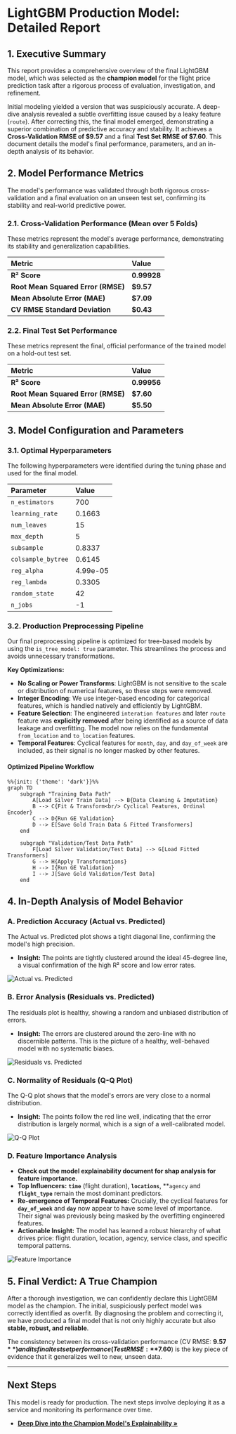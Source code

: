# LightGBM Production Model: Detailed Report

## 1. Executive Summary

This report provides a comprehensive overview of the final LightGBM model, which was selected as the **champion model** for the flight price prediction task after a rigorous process of evaluation, investigation, and refinement.

Initial modeling yielded a version that was suspiciously accurate. A deep-dive analysis revealed a subtle overfitting issue caused by a leaky feature (`route`). After correcting this, the final model emerged, demonstrating a superior combination of predictive accuracy and stability. It achieves a **Cross-Validation RMSE of $9.57** and a final **Test Set RMSE of $7.60**. This document details the model's final performance, parameters, and an in-depth analysis of its behavior.

## 2. Model Performance Metrics

The model's performance was validated through both rigorous cross-validation and a final evaluation on an unseen test set, confirming its stability and real-world predictive power.

### 2.1. Cross-Validation Performance (Mean over 5 Folds)

These metrics represent the model's average performance, demonstrating its stability and generalization capabilities.

| Metric | Value |
| :--- | :--- |
| **R² Score** | **0.99928** |
| **Root Mean Squared Error (RMSE)** | **$9.57** |
| **Mean Absolute Error (MAE)** | **$7.09** |
| **CV RMSE Standard Deviation** | **$0.43** |

### 2.2. Final Test Set Performance

These metrics represent the final, official performance of the trained model on a hold-out test set.

| Metric | Value |
| :--- | :--- |
| **R² Score** | **0.99956** |
| **Root Mean Squared Error (RMSE)** | **$7.60** |
| **Mean Absolute Error (MAE)** | **$5.50** |

## 3. Model Configuration and Parameters

### 3.1. Optimal Hyperparameters

The following hyperparameters were identified during the tuning phase and used for the final model.

| Parameter | Value |
| :--- | :--- |
| `n_estimators` | 700 |
| `learning_rate` | 0.1663 |
| `num_leaves` | 15 |
| `max_depth` | 5 |
| `subsample` | 0.8337 |
| `colsample_bytree` | 0.6145 |
| `reg_alpha` | 4.99e-05 |
| `reg_lambda` | 0.3305 |
| `random_state` | 42 |
| `n_jobs` | -1 |

### 3.2. Production Preprocessing Pipeline

Our final preprocessing pipeline is optimized for tree-based models by using the `is_tree_model: true` parameter. This streamlines the process and avoids unnecessary transformations.

**Key Optimizations:**

- **No Scaling or Power Transforms**: LightGBM is not sensitive to the scale or distribution of numerical features, so these steps were removed.
- **Integer Encoding**: We use integer-based encoding for categorical features, which is handled natively and efficiently by LightGBM.
- **Feature Selection**: The engineered `interation features` and later `route` feature was **explicitly removed** after being identified as a source of data leakage and overfitting. The model now relies on the fundamental `from_location` and `to_location` features.
- **Temporal Features**: Cyclical features for `month`, `day`, and `day_of_week` are included, as their signal is no longer masked by other features.

#### Optimized Pipeline Workflow

```mermaid
%%{init: {'theme': 'dark'}}%%
graph TD
    subgraph "Training Data Path"
        A[Load Silver Train Data] --> B{Data Cleaning & Imputation}
        B --> C{Fit & Transform<br/> Cyclical Features, Ordinal Encoder}
        C --> D{Run GE Validation}
        D --> E[Save Gold Train Data & Fitted Transformers]
    end

    subgraph "Validation/Test Data Path"
        F[Load Silver Validation/Test Data] --> G[Load Fitted Transformers]
        G --> H{Apply Transformations}
        H --> I{Run GE Validation}
        I --> J[Save Gold Validation/Test Data]
    end
```

## 4. In-Depth Analysis of Model Behavior

### A. Prediction Accuracy (Actual vs. Predicted)

The Actual vs. Predicted plot shows a tight diagonal line, confirming the model's high precision.

-   **Insight:** The points are tightly clustered around the ideal 45-degree line, a visual confirmation of the high R² score and low error rates.

![Actual vs. Predicted](../img/Final_Lightgbm_Plots/[test]%20Actual%20vs.%20Predicted%20Values.png)

### B. Error Analysis (Residuals vs. Predicted)

The residuals plot is healthy, showing a random and unbiased distribution of errors.

-   **Insight:** The errors are clustered around the zero-line with no discernible patterns. This is the picture of a healthy, well-behaved model with no systematic biases.

![Residuals vs. Predicted](../img/Final_Lightgbm_Plots/[test]%20Residuals%20vs.%20Predicted%20Values.png)

### C. Normality of Residuals (Q-Q Plot)

The Q-Q plot shows that the model's errors are very close to a normal distribution.

-   **Insight:** The points follow the red line well, indicating that the error distribution is largely normal, which is a sign of a well-calibrated model.

![Q-Q Plot](../img/Final_Lightgbm_Plots/[test]%20Q-Q%20Plot%20of%20Residuals.png)

### D. Feature Importance Analysis
-   **Check out the model explainability document for shap analysis for feature importance.**
-   **Top Influencers:** **`time`** (flight duration), **`locations`**, **`agency` and  **`flight_type`** remain the most dominant predictors.
-   **Re-emergence of Temporal Features:** Crucially, the cyclical features for **`day_of_week`** and **`day`** now appear to have some level of importance. Their signal was previously being masked by the overfitting engineered features.
-   **Actionable Insight:** The model has learned a robust hierarchy of what drives price: flight duration, location, agency,  service class, and specific temporal patterns.

![Feature Importance](../img/Final_Lightgbm_Plots/[test]%20Feature%20Importance.png)

## 5. Final Verdict: A True Champion

After a thorough investigation, we can confidently declare this LightGBM model as the champion. The initial, suspiciously perfect model was correctly identified as overfit. By diagnosing the problem and correcting it, we have produced a final model that is not only highly accurate but also **stable, robust, and reliable**.

The consistency between its cross-validation performance (CV RMSE: **$9.57**) and its final test set performance (Test RMSE: **$7.60**) is the key piece of evidence that it generalizes well to new, unseen data.

---

## Next Steps

This model is ready for production. The next steps involve deploying it as a service and monitoring its performance over time.

* **[Deep Dive into the Champion Model's Explainability &raquo;](../Modeling/model_explainability_lgbm_champ.md)**

